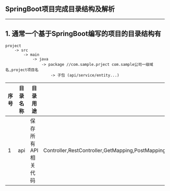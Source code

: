 ## SpringBoot项目完成目录结构及解析
-----

## 1. 通常一个基于SpringBoot编写的项目的目录结构有

```text
project
    -> src
        -> main
            -> java
                -> package //com.sample.prject com.sample公司一级域名,project项目名
                    -> 子包 (api/service/entity...)
```



|序号|目录名称|目录用途|目录可能用到的注解|
|:-----|-----|-----|-----:|
|1| api|保存所有API相关代码|Controller,RestController,GetMapping,PostMapping,DeleteMapping,PutMapping...|

